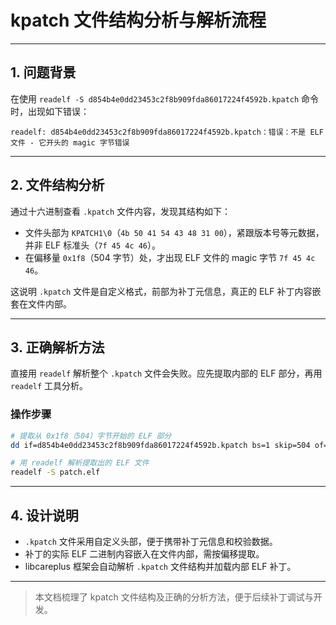 # kpatch 文件结构分析与解析流程

---

## 1. 问题背景

在使用 `readelf -S d854b4e0dd23453c2f8b909fda86017224f4592b.kpatch` 命令时，出现如下错误：

```
readelf: d854b4e0dd23453c2f8b909fda86017224f4592b.kpatch：错误：不是 ELF 文件 - 它开头的 magic 字节错误
```

---

## 2. 文件结构分析

通过十六进制查看 `.kpatch` 文件内容，发现其结构如下：

- 文件头部为 `KPATCH1\0`（`4b 50 41 54 43 48 31 00`），紧跟版本号等元数据，并非 ELF 标准头（`7f 45 4c 46`）。
- 在偏移量 `0x1f8`（504 字节）处，才出现 ELF 文件的 magic 字节 `7f 45 4c 46`。

这说明 `.kpatch` 文件是自定义格式，前部为补丁元信息，真正的 ELF 补丁内容嵌套在文件内部。

---

## 3. 正确解析方法

直接用 `readelf` 解析整个 `.kpatch` 文件会失败。应先提取内部的 ELF 部分，再用 `readelf` 工具分析。

### 操作步骤

```sh
# 提取从 0x1f8（504）字节开始的 ELF 部分
dd if=d854b4e0dd23453c2f8b909fda86017224f4592b.kpatch bs=1 skip=504 of=patch.elf

# 用 readelf 解析提取出的 ELF 文件
readelf -S patch.elf
```

---

## 4. 设计说明

- `.kpatch` 文件采用自定义头部，便于携带补丁元信息和校验数据。
- 补丁的实际 ELF 二进制内容嵌入在文件内部，需按偏移提取。
- libcareplus 框架会自动解析 `.kpatch` 文件结构并加载内部 ELF 补丁。

---

> 本文档梳理了 kpatch 文件结构及正确的分析方法，便于后续补丁调试与开发。
